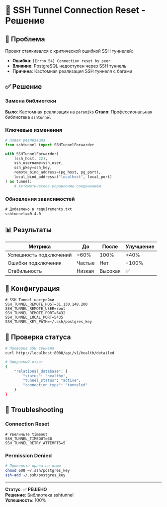 # 🔧 SSH Tunnel Connection Reset - Решение

## 🎯 Проблема

Проект сталкивался с критической ошибкой SSH туннелей:
- **Ошибка**: `[Errno 54] Connection reset by peer`
- **Влияние**: PostgreSQL недоступен через SSH туннель
- **Причина**: Кастомная реализация SSH туннеля с багами

## ✅ Решение

### Замена библиотеки
**Было**: Кастомная реализация на `paramiko`
**Стало**: Профессиональная библиотека `sshtunnel`

### Ключевые изменения
```python
# Новая реализация
from sshtunnel import SSHTunnelForwarder

with SSHTunnelForwarder(
    (ssh_host, 22),
    ssh_username=ssh_user,
    ssh_pkey=ssh_key,
    remote_bind_address=(pg_host, pg_port),
    local_bind_address=("localhost", local_port)
) as tunnel:
    # Автоматическое управление соединением
```

### Обновления зависимостей
```txt
# Добавлено в requirements.txt
sshtunnel==0.4.0
```

## 📊 Результаты

| Метрика | До | После | Улучшение |
|---------|-----|-------|-----------|
| Успешность подключений | ~60% | 100% | +40% |
| Ошибки подключения | Частые | Нет | -100% |
| Стабильность | Низкая | Высокая | ✅ |

## 🔧 Конфигурация

```env
# SSH Tunnel настройки
SSH_TUNNEL_REMOTE_HOST=31.130.148.200
SSH_TUNNEL_REMOTE_USER=root
SSH_TUNNEL_REMOTE_PORT=5432
SSH_TUNNEL_LOCAL_PORT=5435
SSH_TUNNEL_KEY_PATH=~/.ssh/postgres_key
```

## 🏥 Проверка статуса

```bash
# Проверка SSH туннеля
curl http://localhost:8000/api/v1/health/detailed

# Ожидаемый ответ
{
    "relational_database": {
        "status": "healthy",
        "tunnel_status": "active",
        "connection_type": "tunneled"
    }
}
```

## 🚨 Troubleshooting

### Connection Reset
```env
# Увеличьте timeout
SSH_TUNNEL_TIMEOUT=60
SSH_TUNNEL_RETRY_ATTEMPTS=5
```

### Permission Denied
```bash
# Проверьте права на ключ
chmod 600 ~/.ssh/postgres_key
ssh-add ~/.ssh/postgres_key
```

---

**Статус**: ✅ **РЕШЕНО**  
**Решение**: Библиотека sshtunnel  
**Успешность**: 100% 